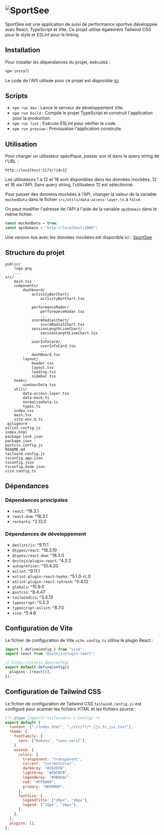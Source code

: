 # ![SportSee](https://ohminod.github.io/sportsee/logo.png)

SportSee est une application de suivi de performance sportive développée avec React, TypeScript et Vite. Ce projet utilise également Tailwind CSS pour le style et ESLint pour le linting.

## Installation

Pour installer les dépendances du projet, exécutez :

```sh
npm install
```

Le code de l'API utilisée pour ce projet est disponible [ici](https://github.com/OpenClassrooms-Student-Center/SportSee).

## Scripts

- `npm run dev` : Lance le serveur de développement Vite.
- `npm run build` : Compile le projet TypeScript et construit l'application pour la production.
- `npm run lint` : Exécute ESLint pour vérifier le code.
- `npm run preview` : Prévisualise l'application construite.

## Utilisation

Pour charger un utilisateur spécifique, passer son id dans la query string de l'URL :

```
http://localhost:5173/?id=12
```

Les utilisateurs 1 à 12 et 18 sont disponibles dans les données mockées, 12 et 18 via l'API. Sans query string, l'utilisateur 12 est sélectionné.

Pour passer des données mockées à l'API, changer la valeur de la variable `mockedData` dans le fichier `src/utils/data-access-layer.ts` à `false`.

On peut modifier l'adresse de l'API à l'aide de la variable `apiDomain` dans le même fichier.

```ts
const mockedData = true;
const apiDomain = "http://localhost:3000";
```

Une version live avec les données mockées est disponible ici : [SportSee](https://ohminod.github.io/sportsee/)

## Structure du projet

```
public/
    logo.png
    ...
src/
    main.tsx
    components/
        dashboard/
            activityBarChart/
                activityBarChart.tsx
                ...
            performanceRadar/
                performanceRadar.tsx
                ...
            scoreRadialChart/
                scoreRadialChart.tsx
            sessionLengthLineChart/
                sessionLengthLineChart.tsx
                ...
            userInfoCard/
                userInfoCard.tsx
                ...
            dashBoard.tsx
        layout/
            header.tsx
            layout.tsx
            loading.tsx
            sidebar.tsx
    hooks/
        useUserData.tsx
    utils/
        data-access-layer.tsx
        data-mock.ts
        normalizeData.ts
        types.ts
    index.css
    main.tsx
    vite-env.d.ts
.gitignore
eslint.config.js
index.html
package-lock.json
package.json
postcss.config.js
README.md
tailwind.config.js
tsconfig.app.json
tsconfig.json
tsconfig.node.json
vite.config.ts
```

## Dépendances

### Dépendances principales

- `react`: ^18.3.1
- `react-dom`: ^18.3.1
- `recharts`: ^2.13.0

### Dépendances de développement

- `@eslint/js`: ^9.11.1
- `@types/react`: ^18.3.10
- `@types/react-dom`: ^18.3.0
- `@vitejs/plugin-react`: ^4.3.2
- `autoprefixer`: ^10.4.20
- `eslint`: ^9.11.1
- `eslint-plugin-react-hooks`: ^5.1.0-rc.0
- `eslint-plugin-react-refresh`: ^0.4.12
- `globals`: ^15.9.0
- `postcss`: ^8.4.47
- `tailwindcss`: ^3.4.13
- `typescript`: ^5.5.3
- `typescript-eslint`: ^8.7.0
- `vite`: ^5.4.8

## Configuration de Vite

Le fichier de configuration de Vite `vite.config.ts` utilise le plugin React :

```ts
import { defineConfig } from "vite";
import react from "@vitejs/plugin-react";

// https://vitejs.dev/config/
export default defineConfig({
  plugins: [react()],
});
```

## Configuration de Tailwind CSS

Le fichier de configuration de Tailwind CSS `tailwind.config.js` est configuré pour scanner les fichiers HTML et les fichiers source :

```js
/** @type {import('tailwindcss').Config} */
export default {
  content: ["./index.html", "./src/**/*.{js,ts,jsx,tsx}"],
  theme: {
    fontFamily: {
      sans: ["Roboto", "sans-serif"],
    },
    extend: {
      colors: {
        transparent: "transparent",
        current: "currentColor",
        darkGrey: "#282D30",
        lightGrey: "#FBFBFB",
        legendGrey: "#9B9EAC",
        red: "#FF0000",
        primary: "#E60000",
      },
      fontSize: {
        legendTitle: ["26px", "26px"],
        legend: ["16px", "26px"],
      },
    },
  },
  plugins: [],
};
```
